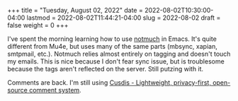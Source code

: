 +++
title = "Tuesday, August 02, 2022"
date = 2022-08-02T10:30:00-04:00
lastmod = 2022-08-02T11:44:21-04:00
slug = 2022-08-02
draft = false
weight = 0
+++

I've spent the morning learning how to use [notmuch](https://notmuchmail.org/) in Emacs. It's quite different from Mu4e, but uses many of the same parts (mbsync, xapian, smtpmail, etc.). Notmuch relies almost entirely on tagging and doesn't touch my emails. This is nice because I don't fear sync issue, but is troublesome because the tags aren't reflected on the server. Still putzing with it.

Comments are back. I'm still using [Cusdis - Lightweight, privacy-first, open-source comment system](https://cusdis.com/).

[//]: # "Exported with love from a post written in Org mode"
[//]: # "- https://github.com/kaushalmodi/ox-hugo"

